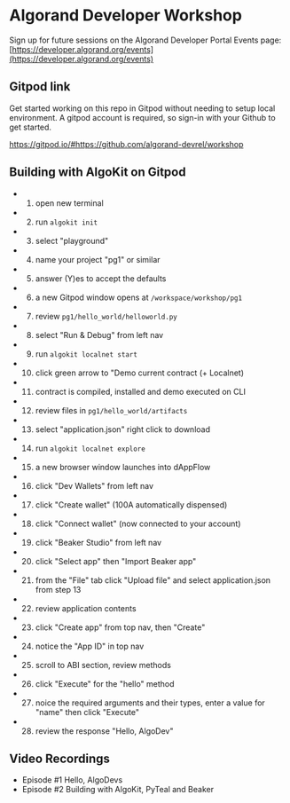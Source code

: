 # Algorand Developer Workshop
Sign up for future sessions on the Algorand Developer Portal Events page: [https://developer.algorand.org/events](https://developer.algorand.org/events)

## Gitpod link
Get started working on this repo in Gitpod without needing to setup local environment. A gitpod account is required, so sign-in with your Github to get started.

https://gitpod.io/#https://github.com/algorand-devrel/workshop

## Building with AlgoKit on Gitpod

- 1. open new terminal
- 2. run `algokit init`
- 3. select "playground"
- 4. name your project "pg1" or similar
- 5. answer (Y)es to accept the defaults
- 6. a new Gitpod window opens at `/workspace/workshop/pg1`
- 7. review `pg1/hello_world/helloworld.py`
- 8. select "Run & Debug" from left nav
- 9. run `algokit localnet start`
- 10. click green arrow to "Demo current contract (+ Localnet)
- 11. contract is compiled, installed and demo executed on CLI
- 12. review files in `pg1/hello_world/artifacts`
- 13. select "application.json" right click to download
- 14. run `algokit localnet explore`
- 15. a new browser window launches into dAppFlow
- 16. click "Dev Wallets" from left nav
- 17. click "Create wallet" (100A automatically dispensed)
- 18. click "Connect wallet" (now connected to your account)
- 19. click "Beaker Studio" from left nav
- 20. click "Select app" then "Import Beaker app"
- 21. from the "File" tab click "Upload file" and select application.json from step 13
- 22. review application contents
- 23. click "Create app" from top nav, then "Create"
- 24. notice the "App ID" in top nav
- 25. scroll to ABI section, review methods
- 26. click "Execute" for the "hello" method
- 27. noice the required arguments and their types, enter a value for "name" then click "Execute"
- 28. review the response "Hello, AlgoDev"

## Video Recordings
- Episode #1 Hello, AlgoDevs
- Episode #2 Building with AlgoKit, PyTeal and Beaker
